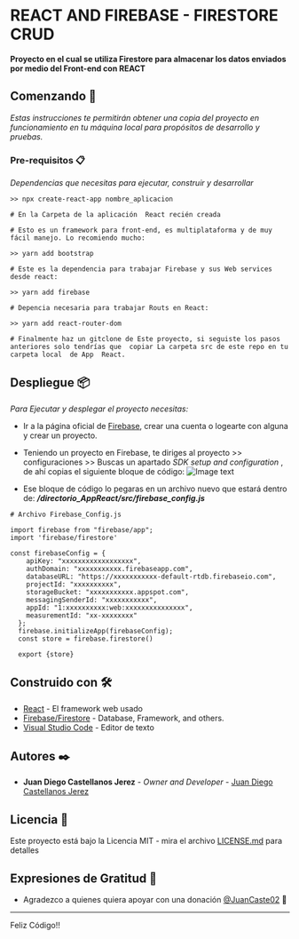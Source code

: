 # REACT AND FIREBASE - FIRESTORE CRUD

**Proyecto en el cual se utiliza Firestore para almacenar los datos enviados por medio del Front-end con REACT**

## **Comenzando** 🚀

_Estas instrucciones te permitirán obtener una copia del proyecto en funcionamiento en tu máquina local para propósitos de desarrollo y pruebas._

### **Pre-requisitos** 📋

_Dependencias que necesitas para ejecutar, construir y desarrollar_



```
>> npx create-react-app nombre_aplicacion

# En la Carpeta de la aplicación  React recién creada

# Esto es un framework para front-end, es multiplataforma y de muy fácil manejo. Lo recomiendo mucho:

>> yarn add bootstrap 

# Este es la dependencia para trabajar Firebase y sus Web services desde react: 

>> yarn add firebase 

# Depencia necesaria para trabajar Routs en React:

>> yarn add react-router-dom 

# Finalmente haz un gitclone de Este proyecto, si seguiste los pasos anteriores solo tendrías que  copiar La carpeta src de este repo en tu carpeta local  de App  React.

```

## Despliegue 📦

_Para Ejecutar y desplegar el proyecto necesitas:_

- Ir a la página oficial de [Firebase](https://console.firebase.google.com/), crear una cuenta o logearte con alguna y crear un proyecto.
- Teniendo un proyecto en Firebase, te diriges al proyecto >> configuraciones >> Buscas un apartado _SDK setup and configuration_ , de ahí copias el siguiente bloque de código:
![Image text]('https://github.com/JuanDiegoCastellanos/React_And_Firestore_CRUD/blob/main/examples/firestoreIMG.png')

- Ese bloque de código lo pegaras en un archivo nuevo que estará dentro de: _**/directorio_AppReact/src/firebase_config.js**_

```
# Archivo Firebase_Config.js

import firebase from "firebase/app";
import 'firebase/firestore'

const firebaseConfig = {
    apiKey: "xxxxxxxxxxxxxxxxxx",
    authDomain: "xxxxxxxxxxx.firebaseapp.com",
    databaseURL: "https://xxxxxxxxxxx-default-rtdb.firebaseio.com",
    projectId: "xxxxxxxxxx",
    storageBucket: "xxxxxxxxxxx.appspot.com",
    messagingSenderId: "xxxxxxxxxxx",
    appId: "1:xxxxxxxxxx:web:xxxxxxxxxxxxxxx",
    measurementId: "xx-xxxxxxxx"
  };
  firebase.initializeApp(firebaseConfig);
  const store = firebase.firestore()

  export {store}
```
## Construido con 🛠️

* [React](https://es.reactjs.org/) - El framework web usado
* [Firebase/Firestore](https://console.firebase.google.com/) - Database, Framework, and others.
* [Visual Studio Code](https://code.visualstudio.com/) - Editor de texto

## Autores ✒️

* **Juan Diego Castellanos Jerez** - *Owner and Developer* - [Juan Diego Castellanos Jerez](https://www.linkedin.com/in/juan-diego-castellanos-jerez-944267212/)

## Licencia 📄

Este proyecto está bajo la Licencia MIT - mira el archivo [LICENSE.md](LICENSE.md) para detalles

## Expresiones de Gratitud 🎁

* Agradezco a quienes quiera apoyar con una donación [@JuanCaste02](https://paypal.me/JuanCaste02) 📢




---
Feliz Código!!
